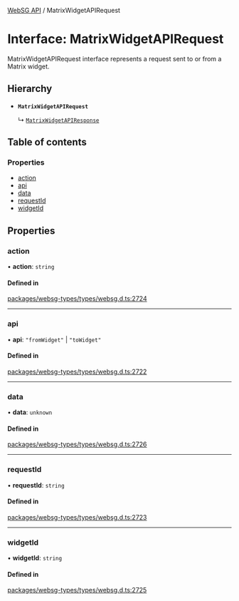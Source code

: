 [WebSG API](../README.md) / MatrixWidgetAPIRequest

# Interface: MatrixWidgetAPIRequest

MatrixWidgetAPIRequest interface represents a request sent to or from a Matrix widget.

## Hierarchy

- **`MatrixWidgetAPIRequest`**

  ↳ [`MatrixWidgetAPIResponse`](MatrixWidgetAPIResponse.md)

## Table of contents

### Properties

- [action](MatrixWidgetAPIRequest.md#action)
- [api](MatrixWidgetAPIRequest.md#api)
- [data](MatrixWidgetAPIRequest.md#data)
- [requestId](MatrixWidgetAPIRequest.md#requestid)
- [widgetId](MatrixWidgetAPIRequest.md#widgetid)

## Properties

### action

• **action**: `string`

#### Defined in

[packages/websg-types/types/websg.d.ts:2724](https://github.com/thirdroom/thirdroom/blob/c8b57e0e/packages/websg-types/types/websg.d.ts#L2724)

___

### api

• **api**: ``"fromWidget"`` \| ``"toWidget"``

#### Defined in

[packages/websg-types/types/websg.d.ts:2722](https://github.com/thirdroom/thirdroom/blob/c8b57e0e/packages/websg-types/types/websg.d.ts#L2722)

___

### data

• **data**: `unknown`

#### Defined in

[packages/websg-types/types/websg.d.ts:2726](https://github.com/thirdroom/thirdroom/blob/c8b57e0e/packages/websg-types/types/websg.d.ts#L2726)

___

### requestId

• **requestId**: `string`

#### Defined in

[packages/websg-types/types/websg.d.ts:2723](https://github.com/thirdroom/thirdroom/blob/c8b57e0e/packages/websg-types/types/websg.d.ts#L2723)

___

### widgetId

• **widgetId**: `string`

#### Defined in

[packages/websg-types/types/websg.d.ts:2725](https://github.com/thirdroom/thirdroom/blob/c8b57e0e/packages/websg-types/types/websg.d.ts#L2725)
